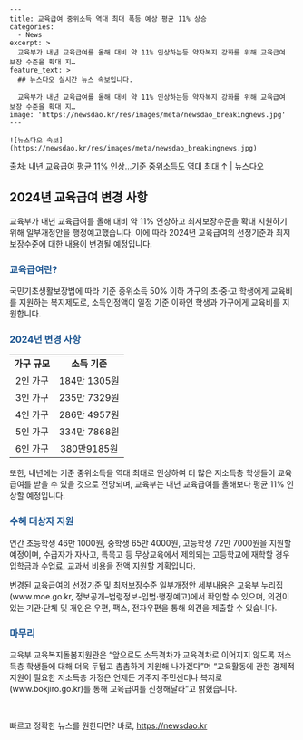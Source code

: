     ---
    title: 교육급여 중위소득 역대 최대 폭등 예상 평균 11% 상승
    categories:
      - News
    excerpt: >
      교육부가 내년 교육급여를 올해 대비 약 11% 인상하는등 약자복지 강화를 위해 교육급여 보장 수준을 확대 지…
    feature_text: >
      ## 뉴스다오 실시간 뉴스 속보입니다.
    
      교육부가 내년 교육급여를 올해 대비 약 11% 인상하는등 약자복지 강화를 위해 교육급여 보장 수준을 확대 지…
    image: 'https://newsdao.kr/res/images/meta/newsdao_breakingnews.jpg'
    ---
    
    ![뉴스다오 속보](https://newsdao.kr/res/images/meta/newsdao_breakingnews.jpg)

<p>출처: <a href="https://newsdao.kr/2721" rel="dofollow">내년 교육급여 평균 11% 인상…기준 중위소득도 역대 최대 ↑</a> | 뉴스다오</p>

<h2 data-ke-size="size26">2024년 교육급여 변경 사항</h2>
<p data-ke-size="size16">교육부가 내년 교육급여를 올해 대비 약 11% 인상하고 최저보장수준을 확대 지원하기 위해 일부개정안을 행정예고했습니다. 이에 따라 2024년 교육급여의 선정기준과 최저보장수준에 대한 내용이 변경될 예정입니다.</p>

<h3><b><span style="color: #1a5490;">교육급여란?</span></b></h3>
<p data-ke-size="size16">국민기초생활보장법에 따라 기준 중위소득 50% 이하 가구의 초·중·고 학생에게 교육비를 지원하는 복지제도로, 소득인정액이 일정 기준 이하인 학생과 가구에게 교육비를 지원합니다.</p>

<h3><b><span style="color: #1a5490;">2024년 변경 사항</span></b></h3>
<table>
    <tr>
        <td style="text-align: center; height: 17px;"><b>가구 규모</b></td>
        <td style="text-align: center; height: 17px;"><b>소득 기준</b></Td>
    </tr>
    <tr>
        <td style="text-align: center; height: 17px;">2인 가구</td>
        <td style="text-align: center; height: 17px;">184만 1305원</td>
    </tr>
    <tr>
        <td style="text-align: center; height: 17px;">3인 가구</td>
        <td style="text-align: center; height: 17px;">235만 7329원</td>
    </tr>
    <tr>
        <td style="text-align: center; height: 17px;">4인 가구</td>
        <td style="text-align: center; height: 17px;">286만 4957원</td>
    </tr>
    <tr>
        <td style="text-align: center; height: 17px;">5인 가구</td>
        <td style="text-align: center; height: 17px;">334만 7868원</td>
    </tr>
    <tr>
        <td style="text-align: center; height: 17px;">6인 가구</td>
        <td style="text-align: center; height: 17px;">380만9185원</td>
    </tr>
</table>
<p data-ke-size="size16">또한, 내년에는 기준 중위소득을 역대 최대로 인상하여 더 많은 저소득층 학생들이 교육급여를 받을 수 있을 것으로 전망되며, 교육부는 내년 교육급여를 올해보다 평균 11% 인상할 예정입니다.</p>

<h3><b><span style="color: #1a5490;">수혜 대상자 지원</span></b></h3>
<p data-ke-size="size16">연간 초등학생 46만 1000원, 중학생 65만 4000원, 고등학생 72만 7000원을 지원할 예정이며, 수급자가 자사고, 특목고 등 무상교육에서 제외되는 고등학교에 재학할 경우 입학금과 수업료, 교과서 비용을 전액 지원할 계획입니다.</p>

<p data-ke-size="size16">변경된 교육급여의 선정기준 및 최저보장수준 일부개정안 세부내용은 교육부 누리집(www.moe.go.kr, 정보공개–법령정보-입법·행정예고)에서 확인할 수 있으며, 의견이 있는 기관·단체 및 개인은 우편, 팩스, 전자우편을 통해 의견을 제출할 수 있습니다.</p>

<h3><b><span style="color: #1a5490;">마무리</span></b></h3>
<p data-ke-size="size16">교육부 교육복지돌봄지원관은 “앞으로도 소득격차가 교육격차로 이어지지 않도록 저소득층 학생들에 대해 더욱 두텁고 촘촘하게 지원해 나가겠다”며 “교육활동에 관한 경제적 지원이 필요한 저소득층 가정은 언제든 거주지 주민센터나 복지로(www.bokjiro.go.kr)를 통해 교육급여를 신청해달라”고 밝혔습니다.</p>
<p data-ke-size="size16">&nbsp;</p> 

빠르고 정확한 뉴스를 원한다면? 바로, <a href="https://newsdao.kr" rel="dofollow">https://newsdao.kr</a>


    
